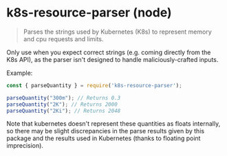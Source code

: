 # k8s-resource-parser (node)

> Parses the strings used by Kubernetes (K8s) to represent memory and cpu requests and limits.

Only use when you expect correct strings (e.g. coming directly from the K8s API), as the parser isn't designed to handle maliciously-crafted inputs.

Example:

```js
const { parseQuantity } = require('k8s-resource-parser');

parseQuantity("300m"); // Returns 0.3
parseQuantity("2K"); // Returns 2000
parseQuantity("2Ki"); // Returns 2048
```

Note that kubernetes doesn't represent these quantities as floats internally, so there may be slight discrepancies in the parse results given by this package and the results used in Kubernetes (thanks to floating point imprecision).

